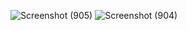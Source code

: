 ![Screenshot (905)](https://github.com/user-attachments/assets/73317c62-da4f-4e8b-af32-09d9c6003084)
![Screenshot (904)](https://github.com/user-attachments/assets/00dca302-8be9-40e5-8d99-7384dbd88f40)
